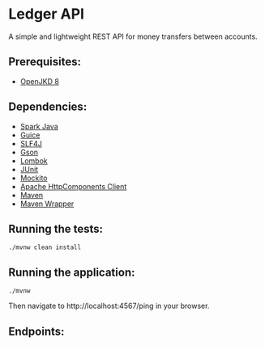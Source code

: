 # Ledger API

A simple and lightweight REST API for money transfers between accounts.

## Prerequisites:
* [OpenJKD 8](https://adoptopenjdk.net/)

## Dependencies:
* [Spark Java](https://github.com/perwendel/spark)
* [Guice](https://github.com/google/guice)
* [SLF4J](https://github.com/qos-ch/slf4j)
* [Gson](https://github.com/google/gson)
* [Lombok](https://projectlombok.org/)
* [JUnit](https://junit.org/junit4/)
* [Mockito](https://site.mockito.org/)
* [Apache HttpComponents Client](https://github.com/apache/httpcomponents-client)
* [Maven](https://maven.apache.org/)
* [Maven Wrapper](https://github.com/takari/maven-wrapper)

## Running the tests:

```./mvnw clean install``` 

## Running the application: 

```./mvnw```

Then navigate to http://localhost:4567/ping in your browser.

## Endpoints:




